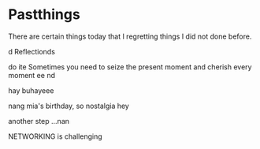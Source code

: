 # Pastthings

There are certain things today that I regretting things I did not done before.

d
Reflectionds


do ite
Sometimes you need to seize the present moment and cherish every moment ee
nd

hay buhayeee

nang mia's birthday, so nostalgia
hey


another step ...nan

NETWORKING is challenging 
